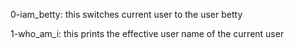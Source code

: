 0-iam_betty: this switches current user to the user betty

1-who_am_i: this prints the effective user name of the current user
